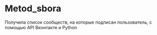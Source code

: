 # Metod_sbora

Получила список сообществ, на которые подписан пользователь, с помощью API Вконтакте и Python
